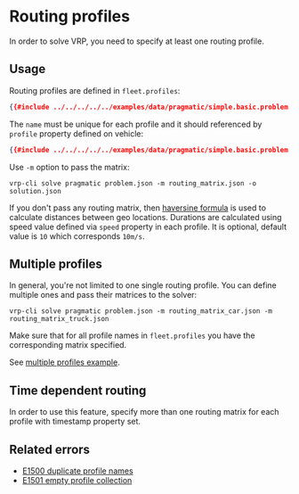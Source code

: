 # Routing profiles

In order to solve VRP, you need to specify at least one routing profile.


## Usage

Routing profiles are defined in `fleet.profiles`:

```json
{{#include ../../../../../examples/data/pragmatic/simple.basic.problem.json:131:136}}
```

The `name` must be unique for each profile and it should referenced by `profile` property defined on vehicle:

```json
{{#include ../../../../../examples/data/pragmatic/simple.basic.problem.json:102}}
```

Use `-m` option to pass the matrix:

    vrp-cli solve pragmatic problem.json -m routing_matrix.json -o solution.json

If you don't pass any routing matrix, then [haversine formula](https://en.wikipedia.org/wiki/Haversine_formula) is used to
calculate distances between geo locations. Durations are calculated using speed value defined via `speed` property in
each profile. It is optional, default value is `10` which corresponds `10m/s`.


## Multiple profiles

In general, you're not limited to one single routing profile. You can define multiple ones and pass their matrices
to the solver:

    vrp-cli solve pragmatic problem.json -m routing_matrix_car.json -m routing_matrix_truck.json

Make sure that for all profile names in `fleet.profiles` you have the corresponding matrix specified.

See [multiple profiles example](../../../examples/pragmatic/basics/profiles.md).


## Time dependent routing

In order to use this feature, specify more than one routing matrix for each profile with timestamp property set.


## Related errors

* [E1500 duplicate profile names](../errors/index.md#e1500)
* [E1501 empty profile collection](../errors/index.md#e1501)
